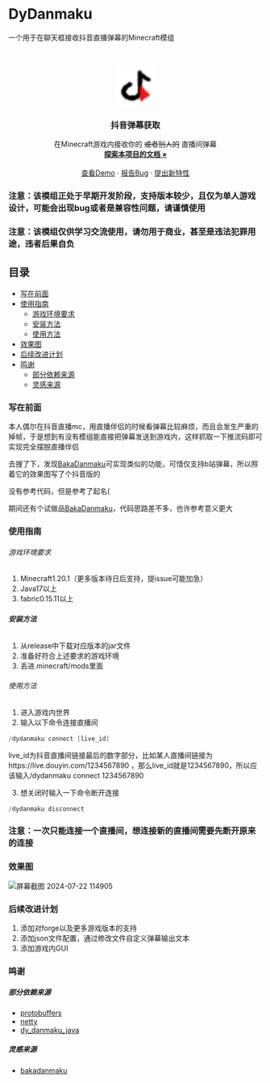 

# DyDanmaku

一个用于在聊天框接收抖音直播弹幕的Minecraft模组


<!-- PROJECT LOGO -->
<br />

<p align="center">
  <a href="https://github.com/tiangalon/DyDanmaku/">
    <img src="src/main/resources/assets/dydanmaku/icon.png" alt="Logo" width="80" height="80">
  </a>

  <h3 align="center">抖音弹幕获取</h3>
  <p align="center">
    在Minecraft游戏内接收你的 <s>或者别人的</s> 直播间弹幕
    <br />
    <a href="https://github.com/tiangalon/DyDanmaku"><strong>探索本项目的文档 »</strong></a>
    <br />
    <br />
    <a href="https://github.com/tiangalon/DyDanmaku">查看Demo</a>
    ·
    <a href="https://github.com/tiangalon/DyDanmaku/issues">报告Bug</a>
    ·
    <a href="https://github.com/tiangalon/DyDanmaku/issues">提出新特性</a>

<h3>注意：该模组正处于早期开发阶段，支持版本较少，且仅为单人游戏设计，可能会出现bug或者是兼容性问题，请谨慎使用</h3>
<h3>注意：该模组仅供学习交流使用，请勿用于商业，甚至是违法犯罪用途，违者后果自负</h3>
 
## 目录

- [写在前面](#写在前面)
- [使用指南](#使用指南)
  - [游戏环境要求](#游戏环境要求)
  - [安装方法](#安装方法)
  - [使用方法](#使用方法)
- [效果图](#效果图)
- [后续改进计划](#后续改进计划)
- [鸣谢](#鸣谢)
  - [部分依赖来源](#部分依赖来源)
  - [灵感来源](#灵感来源)


### 写在前面
<p>本人偶尔在抖音直播mc，用直播伴侣的时候看弹幕比较麻烦，而且会发生严重的掉帧，于是想到有没有模组能直接把弹幕发送到游戏内，这样抓取一下推流码即可实现完全摆脱直播伴侣</p>
<p>去搜了下，发现<a href="https://github.com/TartaricAcid/BakaDanmaku">BakaDanmaku</a>可实现类似的功能，可惜仅支持b站弹幕，所以照着它的效果图写了个抖音版的</p>
<p>没有参考代码，但是参考了起名(</p>
<p>期间还有个试做品<a href="https://github.com/tiangalon/dy_danmaku_java">BakaDanmaku</a>，代码思路差不多，也许参考意义更大</p>

### 使用指南

###### 游戏环境要求

1. Minecraft1.20.1（更多版本待日后支持，提issue可能加急）
2. Java17以上
3. fabric0.15.11以上

###### **安装方法**

1. 从release中下载对应版本的jar文件
2. 准备好符合上述要求的游戏环境
3. 丢进.minecraft/mods里面

###### 使用方法
1. 进入游戏内世界
2. 输入以下命令连接直播间
```Java
/dydanmaku connect [live_id]
```
live_id为抖音直播间链接最后的数字部分，比如某人直播间链接为https://live.douyin.com/1234567890 ，那么live_id就是1234567890，所以应该输入/dydanmaku connect 1234567890

3. 想关闭时输入一下命令断开连接
```Java
/dydanmaku disconnect
```

<h3>注意：一次只能连接一个直播间，想连接新的直播间需要先断开原来的连接</h3>

### 效果图
![屏幕截图 2024-07-22 114905](https://github.com/user-attachments/assets/ea129dfe-e4d3-4a08-8669-9ae0913a6db4)


### 后续改进计划
1. 添加对forge以及更多游戏版本的支持
2. 添加json文件配置，通过修改文件自定义弹幕输出文本
3. 添加游戏内GUI



### 鸣谢

##### 部分依赖来源
- [protobuffers](https://github.com/protocolbuffers/protobuf)
- [netty](https://netty.io/)
- [dy_danmaku_java](https://github.com/tiangalon/dy_danmaku_java)

##### 灵感来源
- [bakadanmaku](https://github.com/TartaricAcid/BakaDanmaku)

